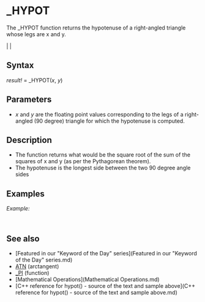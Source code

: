 # _HYPOT

The _HYPOT function returns the hypotenuse of a right-angled triangle whose legs are x and y.

  

|  |

## Syntax

*result!* = _HYPOT(*x*, *y*)
  

## Parameters

* *x* and *y* are the floating point values corresponding to the legs of a right-angled (90 degree) triangle for which the hypotenuse is computed.

  

## Description

* The function returns what would be the square root of the sum of the squares of x and y (as per the Pythagorean theorem).
* The hypotenuse is the longest side between the two 90 degree angle sides

  

## Examples

*Example:*

``` [DIM](DIM.md) leg_x [AS](AS.md) [DOUBLE](DOUBLE.md), leg_y [AS](AS.md) [DOUBLE](DOUBLE.md), result [AS](AS.md) [DOUBLE](DOUBLE.md) leg_x = 3 leg_y = 4 result = _HYPOT(leg_x, leg_y) [PRINT USING](PRINT USING.md) "## , ## and ## form a right-angled triangle."; leg_x; leg_y; result  
```

```  3 , 4 and 5 form a right-angled triangle.  
```

  

## See also

* [Featured in our "Keyword of the Day" series](Featured in our "Keyword of the Day" series.md)
* [ATN](ATN.md) (arctangent)
* [_PI](_PI.md) (function)
* [Mathematical Operations](Mathematical Operations.md)
* [C++ reference for hypot() - source of the text and sample above](C++ reference for hypot() - source of the text and sample above.md)

  
